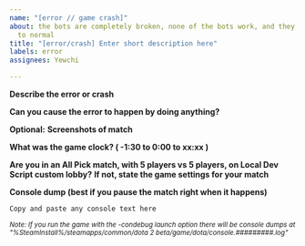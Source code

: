 ```yaml
---
name: "[error // game crash]"
about: the bots are completely broken, none of the bots work, and they never return
  to normal
title: "[error/crash] Enter short description here"
labels: error
assignees: Yewchi

---
```


**Describe the error or crash**


**Can you cause the error to happen by doing anything?**


**Optional:**
**Screenshots of match**

**What was the game clock? ( -1:30 to 0:00 to xx:xx )**

**Are you in an All Pick match, with 5 players vs 5 players, on Local Dev Script custom lobby?**
**If not, state the game settings for your match**


**Console dump (best if you pause the match right when it happens)**
```
Copy and paste any console text here
```
<sub>_Note: If you run the game with the -condebug launch option there will be console dumps at "%SteamInstall%/steamapps/common/dota 2 beta/game/dota/console.#########.log"_</sub>
